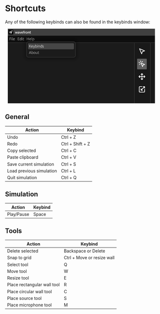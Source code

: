 # Shortcuts

Any of the following keybinds can also be found in the keybinds window:

<p style="width: 100%; text-align: center"><img src="images/keybinds.png" alt="keybinds window" /></p>

## General

| Action | Keybind |
|---------|---------|
|Undo|Ctrl + Z|
|Redo|Ctrl + Shift + Z|
|Copy selected|Ctrl + C|
|Paste clipboard|Ctrl + V|
|Save current simulation|Ctrl + S|
|Load previous simulation|Ctrl + L|
|Quit simulation|Ctrl + Q|

## Simulation

| Action | Keybind |
|---------|---------|
|Play/Pause|Space|

## Tools

| Action | Keybind |
|---------|---------|
|Delete selected|Backspace or Delete|
|Snap to grid|Ctrl + Move or resize wall|
|Select tool|Q|
|Move tool|W|
|Resize tool|E|
|Place rectangular wall tool|R|
|Place circular wall tool|C|
|Place source tool|S|
|Place microphone tool|M|